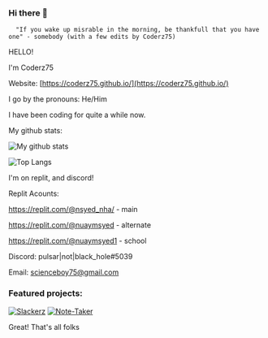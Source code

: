 ### Hi there 👋

      "If you wake up misrable in the morning, be thankfull that you have one" - somebody (with a few edits by Coderz75)

HELLO!

I'm Coderz75

Website: [https://coderz75.github.io/](https://coderz75.github.io/)

I go by the pronouns: He/Him

I have been coding for quite a while now.

My github stats: 

![My github stats](https://github-readme-stats.vercel.app/api?username=Coderz75&hide=issues&theme=radical&show_icons=true&count_private=true&include_all_commits=true&line_height=24.5&hide_border=true)

![Top Langs](https://github-readme-stats.vercel.app/api/top-langs/?username=Coderz75&layout=compact&theme=radical)




I'm on replit, and discord!

Replit Acounts:

   https://replit.com/@nsyed_nha/ - main
  
   https://replit.com/@nuaymsyed - alternate
  
   https://replit.com/@nuaymsyed1 - school
  
Discord: pulsar|not|black_hole#5039

Email: scienceboy75@gmail.com

### Featured projects:

[![Slackerz](https://github-readme-stats.vercel.app/api/pin/?username=Coderz75&repo=Slackerz-Compiler&theme=radical)](https://github.com/Coderz75/Slackerz-Compiler)
[![Note-Taker](https://github-readme-stats.vercel.app/api/pin/?username=Coderz75&repo=Note-Taker&theme=radical)](https://github.com/Coderz75/Note-Taker)

Great! That's all folks
